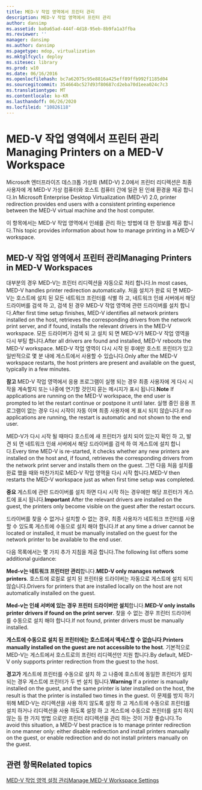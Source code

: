```yaml
---
title: MED-V 작업 영역에서 프린터 관리
description: MED-V 작업 영역에서 프린터 관리
author: dansimp
ms.assetid: ba0a65ad-444f-4d18-95eb-8b9fa1a3ffba
ms.reviewer: ''
manager: dansimp
ms.author: dansimp
ms.pagetype: mdop, virtualization
ms.mktglfcycl: deploy
ms.sitesec: library
ms.prod: w10
ms.date: 06/16/2016
ms.openlocfilehash: bc7a62075c95e8816a425eff89ffb992f1185d04
ms.sourcegitcommit: 354664bc527d93f80687cd2eba70d1eea024c7c3
ms.translationtype: MT
ms.contentlocale: ko-KR
ms.lasthandoff: 06/26/2020
ms.locfileid: "10826118"
---
```

# <span data-ttu-id="009e4-103">MED-V 작업 영역에서 프린터 관리</span><span class="sxs-lookup"><span data-stu-id="009e4-103">Managing Printers on a MED-V Workspace</span></span>


<span data-ttu-id="009e4-104">Microsoft 엔터프라이즈 데스크톱 가상화 (MED-V) 2.0에서 프린터 리디렉션은 최종 사용자에 게 MED-V 가상 컴퓨터와 호스트 컴퓨터 간에 일관 된 인쇄 환경을 제공 합니다.</span><span class="sxs-lookup"><span data-stu-id="009e4-104">In Microsoft Enterprise Desktop Virtualization (MED-V) 2.0, printer redirection provides end users with a consistent printing experience between the MED-V virtual machine and the host computer.</span></span>

<span data-ttu-id="009e4-105">이 항목에서는 MED-V 작업 영역에서 인쇄를 관리 하는 방법에 대 한 정보를 제공 합니다.</span><span class="sxs-lookup"><span data-stu-id="009e4-105">This topic provides information about how to manage printing in a MED-V workspace.</span></span>

## <span data-ttu-id="009e4-106">MED-V 작업 영역에서 프린터 관리</span><span class="sxs-lookup"><span data-stu-id="009e4-106">Managing Printers in MED-V Workspaces</span></span>


<span data-ttu-id="009e4-107">대부분의 경우 MED-V는 프린터 리디렉션을 자동으로 처리 합니다.</span><span class="sxs-lookup"><span data-stu-id="009e4-107">In most cases, MED-V handles printer redirection automatically.</span></span> <span data-ttu-id="009e4-108">처음 설치가 완료 되 면 MED-V는 호스트에 설치 된 모든 네트워크 프린터를 식별 하 고, 네트워크 인쇄 서버에서 해당 드라이버를 검색 하 고, 검색 된 경우 MED-V 작업 영역에 관련 드라이버를 설치 합니다.</span><span class="sxs-lookup"><span data-stu-id="009e4-108">After first time setup finishes, MED-V identifies all network printers installed on the host, retrieves the corresponding drivers from the network print server, and if found, installs the relevant drivers in the MED-V workspace.</span></span> <span data-ttu-id="009e4-109">모든 드라이버가 검색 되 고 설치 되 면 MED-V가 MED-V 작업 영역을 다시 부팅 합니다.</span><span class="sxs-lookup"><span data-stu-id="009e4-109">After all drivers are found and installed, MED-V reboots the MED-V workspace.</span></span> <span data-ttu-id="009e4-110">MED-V 작업 영역이 다시 시작 된 후에만 호스트 프린터가 있고 일반적으로 몇 분 내에 게스트에서 사용할 수 있습니다.</span><span class="sxs-lookup"><span data-stu-id="009e4-110">Only after the MED-V workspace restarts, the host printers are present and available on the guest, typically in a few minutes.</span></span>

<span data-ttu-id="009e4-111">**참고**  MED-V 작업 영역에서 응용 프로그램이 실행 되는 경우 최종 사용자에 게 다시 시작을 계속할지 또는 나중에 연기할 것인지 묻는 메시지가 표시 됩니다.</span><span class="sxs-lookup"><span data-stu-id="009e4-111">**Note** If applications are running on the MED-V workspace, the end user is prompted to let the restart continue or postpone it until later.</span></span> <span data-ttu-id="009e4-112">실행 중인 응용 프로그램이 없는 경우 다시 시작이 자동 이며 최종 사용자에 게 표시 되지 않습니다.</span><span class="sxs-lookup"><span data-stu-id="009e4-112">If no applications are running, the restart is automatic and not shown to the end user.</span></span>

 

<span data-ttu-id="009e4-113">MED-V가 다시 시작 될 때마다 호스트에 새 프린터가 설치 되어 있는지 확인 하 고, 발견 되 면 네트워크 인쇄 서버에서 해당 드라이버를 검색 하 여 게스트에 설치 합니다.</span><span class="sxs-lookup"><span data-stu-id="009e4-113">Every time MED-V is re-started, it checks whether any new printers are installed on the host and, if found, retrieves the corresponding drivers from the network print server and installs them on the guest.</span></span> <span data-ttu-id="009e4-114">그런 다음 처음 설치를 완료 했을 때와 마찬가지로 MED-V 작업 영역을 다시 시작 합니다.</span><span class="sxs-lookup"><span data-stu-id="009e4-114">MED-V then restarts the MED-V workspace just as when first time setup was completed.</span></span>

<span data-ttu-id="009e4-115">**중요**  게스트에 관련 드라이버를 설치 하면 다시 시작 하는 경우에만 해당 프린터가 게스트에 표시 됩니다.</span><span class="sxs-lookup"><span data-stu-id="009e4-115">**Important** After the relevant drivers are installed on the guest, the printers only become visible on the guest after the restart occurs.</span></span>

 

<span data-ttu-id="009e4-116">드라이버를 찾을 수 없거나 설치할 수 없는 경우, 최종 사용자가 네트워크 프린터를 사용할 수 있도록 게스트에 수동으로 설치 해야 합니다.</span><span class="sxs-lookup"><span data-stu-id="009e4-116">If at any time a driver cannot be located or installed, it must be manually installed on the guest for the network printer to be available to the end user.</span></span>

<span data-ttu-id="009e4-117">다음 목록에서는 몇 가지 추가 지침을 제공 합니다.</span><span class="sxs-lookup"><span data-stu-id="009e4-117">The following list offers some additional guidance:</span></span>

<span data-ttu-id="009e4-118">**Med-v는 네트워크 프린터만 관리**합니다.</span><span class="sxs-lookup"><span data-stu-id="009e4-118">**MED-V only manages network printers**.</span></span> <span data-ttu-id="009e4-119">호스트에 로컬로 설치 된 프린터용 드라이버는 자동으로 게스트에 설치 되지 않습니다.</span><span class="sxs-lookup"><span data-stu-id="009e4-119">Drivers for printers that are installed locally on the host are not automatically installed on the guest.</span></span>

<span data-ttu-id="009e4-120">**Med-v는 인쇄 서버에 있는 경우 프린터 드라이버만 설치**합니다.</span><span class="sxs-lookup"><span data-stu-id="009e4-120">**MED-V only installs printer drivers if found on the print server**.</span></span> <span data-ttu-id="009e4-121">찾을 수 없는 경우 프린터 드라이버를 수동으로 설치 해야 합니다.</span><span class="sxs-lookup"><span data-stu-id="009e4-121">If not found, printer drivers must be manually installed.</span></span>

<span data-ttu-id="009e4-122">**게스트에 수동으로 설치 된 프린터에는 호스트에서 액세스할 수 없습니다**.</span><span class="sxs-lookup"><span data-stu-id="009e4-122">**Printers manually installed on the guest are not accessible to the host**.</span></span> <span data-ttu-id="009e4-123">기본적으로 MED-V는 게스트에서 호스트로의 프린터 리디렉션만 지원 합니다.</span><span class="sxs-lookup"><span data-stu-id="009e4-123">By default, MED-V only supports printer redirection from the guest to the host.</span></span>

<span data-ttu-id="009e4-124">**경고가**  게스트에 프린터를 수동으로 설치 하 고 나중에 호스트에 동일한 프린터가 설치 되는 경우 게스트에 프린터가 두 번 설치 됩니다.</span><span class="sxs-lookup"><span data-stu-id="009e4-124">**Warning** If a printer is manually installed on the guest, and the same printer is later installed on the host, the result is that the printer is installed two times in the guest.</span></span> <span data-ttu-id="009e4-125">이 문제를 방지 하기 위해 MED-V는 리디렉션을 사용 하지 않도록 설정 하 고 게스트에 수동으로 프린터를 설치 하거나 리디렉션을 사용 하도록 설정 하 고 게스트에 수동으로 프린터를 설치 하지 않는 등 한 가지 방법 으로만 프린터 리디렉션을 관리 하는 것이 가장 좋습니다.</span><span class="sxs-lookup"><span data-stu-id="009e4-125">To avoid this situation, a MED-V best practice is to manage printer redirection in one manner only: either disable redirection and install printers manually on the guest, or enable redirection and do not install printers manually on the guest.</span></span>

 

## <span data-ttu-id="009e4-126">관련 항목</span><span class="sxs-lookup"><span data-stu-id="009e4-126">Related topics</span></span>


[<span data-ttu-id="009e4-127">MED-V 작업 영역 설정 관리</span><span class="sxs-lookup"><span data-stu-id="009e4-127">Manage MED-V Workspace Settings</span></span>](manage-med-v-workspace-settings.md)

 

 





